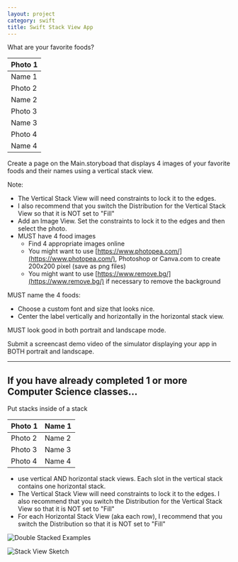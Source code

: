 ```yaml
---
layout: project
category: swift
title: Swift Stack View App
---
```


What are your favorite foods?

| Photo 1 |
|---------|
| Name 1  |
| Photo 2 |
| Name 2  |
| Photo 3 |
| Name 3  |
| Photo 4 |
| Name 4  |


Create a page on the Main.storyboad that displays 4 images of your favorite foods and their names using a vertical stack view.

Note: 
- The Vertical Stack View will need constraints to lock it to the edges. 
- I also recommend that you switch the Distribution for the Vertical Stack View so that it is NOT set to "Fill"
- Add an Image View. Set the constraints to lock it to the edges and then select the photo.
- MUST have 4 food images
    - Find 4 appropriate images online
    - You might want to use [https://www.photopea.com/](https://www.photopea.com/), Photoshop or Canva.com to create 200x200 pixel (save as png files)
    - You might want to use [https://www.remove.bg/](https://www.remove.bg/) if necessary to remove the background


MUST name the 4 foods:

- Choose a custom font and size that looks nice.
- Center the label vertically and horizontally in the horizontal stack view.

MUST look good in both portrait and landscape mode.

Submit a screencast demo video of the simulator displaying your app in BOTH portrait and landscape.


<hr>

## If you have already completed 1 or more Computer Science classes...

Put stacks inside of a stack

| Photo 1 | Name 1  |
|---------|---------|
| Photo 2 | Name 2  |
| Photo 3 | Name 3  |
| Photo 4 | Name 4  |

- use vertical AND horizontal stack views. Each slot in the vertical stack contains one horizontal stack.
- The Vertical Stack View will need constraints to lock it to the edges. I also recommend that you switch the Distribution for the Vertical Stack View so that it is NOT set to "Fill"
- For each Horizontal Stack View (aka each row), I recommend that you switch the Distribution so that it is NOT set to "Fill"

![Double Stacked Examples](https://bradleycodeu.github.io/gdad/swift\SwiftStackViewApp\DoubleStackedExamples.png)

![Stack View Sketch](https://bradleycodeu.github.io/gdad/swift/img/stackViewSketch.png)